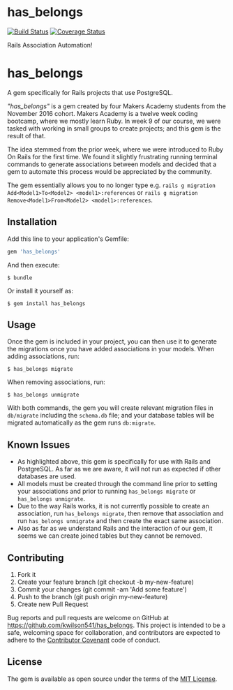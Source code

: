 has_belongs
===========
[![Build Status](https://travis-ci.org/kwilson541/has_belongs.svg?branch=master)](https://travis-ci.org/kwilson541/has_belongs)
[![Coverage Status](https://coveralls.io/repos/github/kwilson541/has_belongs/badge.svg?branch=master)](https://coveralls.io/github/kwilson541/has_belongs?branch=master)

Rails Association Automation!
# has_belongs

A gem specifically for Rails projects that use PostgreSQL.

*"has_belongs"* is a gem created by four Makers Academy students from the November 2016 cohort. Makers Academy is a twelve week coding bootcamp, where we mostly learn Ruby. In week 9 of our course, we were tasked with working in small groups to create projects; and this gem is the result of that.

The idea stemmed from the prior week, where we were introduced to Ruby On Rails for the first time. We found it slightly frustrating running terminal commands to generate associations between models and decided that a gem to automate this process would be appreciated by the community.

The gem essentially allows you to no longer type e.g. `rails g migration Add<Model1>To<Model2> <model1>:references` or `rails g migration Remove<Model1>From<Model2> <model1>:references`.

## Installation

Add this line to your application's Gemfile:

```ruby
gem 'has_belongs'
```

And then execute:

    $ bundle

Or install it yourself as:

    $ gem install has_belongs

## Usage

Once the gem is included in your project, you can then use it to generate the migrations once you have added associations in your models. When adding associations, run:

    $ has_belongs migrate
When removing associations, run:

    $ has_belongs unmigrate

With both commands, the gem you will create relevant migration files in `db/migrate` including the `schema.db` file; and your database tables will be migrated automatically as the gem runs `db:migrate`.

## Known Issues

- As highlighted above, this gem is specifically for use with Rails and PostgreSQL. As far as we are aware, it will not run as expected if other databases are used.
- All models must be created through the command line prior to setting your associations and prior to running `has_belongs migrate` or `has_belongs unmigrate`.
- Due to the way Rails works, it is not currently possible to create an association, run `has_belongs migrate`, then remove that association and run `has_belongs unmigrate` and then create the exact same association.
- Also as far as we understand Rails and the interaction of our gem, it seems we can create joined tables but they cannot be removed.


## Contributing

1. Fork it
2. Create your feature branch (git checkout -b my-new-feature)
3. Commit your changes (git commit -am 'Add some feature')
4. Push to the branch (git push origin my-new-feature)
5. Create new Pull Request

Bug reports and pull requests are welcome on GitHub at https://github.com/kwilson541/has_belongs. This project is intended to be a safe, welcoming space for collaboration, and contributors are expected to adhere to the [Contributor Covenant](http://contributor-covenant.org) code of conduct.


## License

The gem is available as open source under the terms of the [MIT License](http://opensource.org/licenses/MIT).
